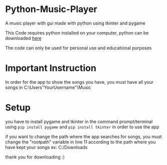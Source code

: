 # Python-Music-Player
A music player with gui made with python using tkinter and pygame

This Code requires python installed on your computer, python can be downloaded [here](https://www.python.org/downloads)

The code can only be used for personal use and educational purposes


# Important Instruction
In order for the app to show the songs you have, you must have all your songs in C:\Users\"YourUsername"\Music

# Setup
you have to install pygame and tkinter in the command prompt/terminal using `pip install pygame` and `pip install tkinter` in order to use the app

if you want to change the path where the app searches for songs, you must change the "rootpath" variable in line 11 according to the path where you have kept your songs
ex: C:/Downloads

thank you for downloading :)
